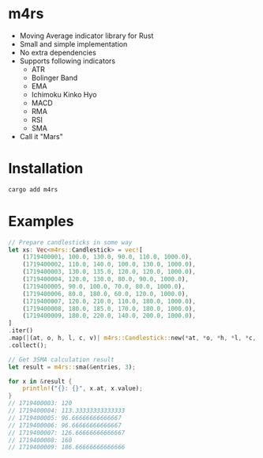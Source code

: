 # m4rs

- Moving Average indicator library for Rust
- Small and simple implementation
- No extra dependencies
- Supports following indicators
    - ATR
    - Bolinger Band
    - EMA
    - Ichimoku Kinko Hyo
    - MACD
    - RMA
    - RSI
    - SMA
- Call it "Mars"

# Installation

```sh
cargo add m4rs
```

# Examples

```rust
// Prepare candlesticks in some way
let xs: Vec<m4rs::Candlestick> = vec![
    (1719400001, 100.0, 130.0, 90.0, 110.0, 1000.0),
    (1719400002, 110.0, 140.0, 100.0, 130.0, 1000.0),
    (1719400003, 130.0, 135.0, 120.0, 120.0, 1000.0),
    (1719400004, 120.0, 130.0, 80.0, 90.0, 1000.0),
    (1719400005, 90.0, 100.0, 70.0, 80.0, 1000.0),
    (1719400006, 80.0, 180.0, 60.0, 120.0, 1000.0),
    (1719400007, 120.0, 210.0, 110.0, 180.0, 1000.0),
    (1719400008, 180.0, 185.0, 170.0, 180.0, 1000.0),
    (1719400009, 180.0, 220.0, 140.0, 200.0, 1000.0),
]
.iter()
.map(|(at, o, h, l, c, v)| m4rs::Candlestick::new(*at, *o, *h, *l, *c, *v))
.collect();

// Get 3SMA calculation result
let result = m4rs::sma(&entries, 3);

for x in &result {
    println!("{}: {}", x.at, x.value);
}
// 1719400003: 120
// 1719400004: 113.33333333333333
// 1719400005: 96.66666666666667
// 1719400006: 96.66666666666667
// 1719400007: 126.66666666666667
// 1719400008: 160
// 1719400009: 186.66666666666666
```
